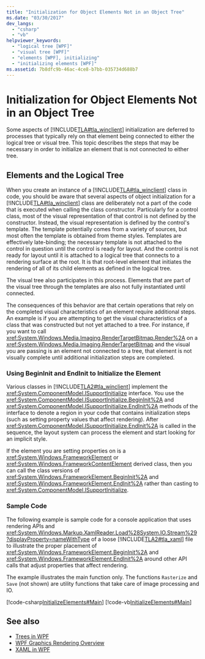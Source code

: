 ```yaml
---
title: "Initialization for Object Elements Not in an Object Tree"
ms.date: "03/30/2017"
dev_langs: 
  - "csharp"
  - "vb"
helpviewer_keywords: 
  - "logical tree [WPF]"
  - "visual tree [WPF]"
  - "elements [WPF], initializing"
  - "initializing elements [WPF]"
ms.assetid: 7b8dfc9b-46ac-4ce8-b7bb-035734d688b7
---
```

# Initialization for Object Elements Not in an Object Tree
Some aspects of [!INCLUDE[TLA#tla_winclient](../../../includes/tlasharptla-winclient-md.md)] initialization are deferred to processes that typically rely on that element being connected to either the logical tree or visual tree. This topic describes the steps that may be necessary in order to initialize an element that is not connected to either tree.  

## Elements and the Logical Tree  
 When you create an instance of a [!INCLUDE[TLA#tla_winclient](../../../includes/tlasharptla-winclient-md.md)] class in code, you should be aware that several aspects of object initialization for a [!INCLUDE[TLA#tla_winclient](../../../includes/tlasharptla-winclient-md.md)] class are deliberately not a part of the code that is executed when calling the class constructor. Particularly for a control class, most of the visual representation of that control is not defined by the constructor. Instead, the visual representation is defined by the control's template. The template potentially comes from a variety of sources, but most often the template is obtained from theme styles. Templates are effectively late-binding; the necessary template is not attached to the control in question until the control is ready for layout. And the control is not ready for layout until it is attached to a logical tree that connects to a rendering surface at the root. It is that root-level element that initiates the rendering of all of its child elements as defined in the logical tree.  
  
 The visual tree also participates in this process. Elements that are part of the visual tree through the templates are also not fully instantiated until connected.  
  
 The consequences of this behavior are that certain operations that rely on the completed visual characteristics of an element require additional steps. An example is if you are attempting to get the visual characteristics of a class that was constructed but not yet attached to a tree. For instance, if you want to call <xref:System.Windows.Media.Imaging.RenderTargetBitmap.Render%2A> on a <xref:System.Windows.Media.Imaging.RenderTargetBitmap> and the visual you are passing is an element not connected to a tree, that element is not visually complete until additional initialization steps are completed.  
  
### Using BeginInit and EndInit to Initialize the Element  
 Various classes in [!INCLUDE[TLA2#tla_winclient](../../../includes/tla2sharptla-winclient-md.md)] implement the <xref:System.ComponentModel.ISupportInitialize> interface. You use the <xref:System.ComponentModel.ISupportInitialize.BeginInit%2A> and <xref:System.ComponentModel.ISupportInitialize.EndInit%2A> methods of the interface to denote a region in your code that contains initialization steps (such as setting property values that affect rendering). After <xref:System.ComponentModel.ISupportInitialize.EndInit%2A> is called in the sequence, the layout system can process the element and start looking for an implicit style.  
  
 If the element you are setting properties on is a <xref:System.Windows.FrameworkElement> or <xref:System.Windows.FrameworkContentElement> derived class, then you can call the class versions of <xref:System.Windows.FrameworkElement.BeginInit%2A> and <xref:System.Windows.FrameworkElement.EndInit%2A> rather than casting to <xref:System.ComponentModel.ISupportInitialize>.  
  
### Sample Code  
 The following example is sample code for a console application that uses rendering APIs and <xref:System.Windows.Markup.XamlReader.Load%28System.IO.Stream%29?displayProperty=nameWithType> of a loose [!INCLUDE[TLA2#tla_xaml](../../../includes/tla2sharptla-xaml-md.md)] file to illustrate the proper placement of <xref:System.Windows.FrameworkElement.BeginInit%2A> and <xref:System.Windows.FrameworkElement.EndInit%2A> around other API calls that adjust properties that affect rendering.  
  
 The example illustrates the main function only. The functions `Rasterize` and `Save` (not shown) are utility functions that take care of image processing and IO.  
  
 [!code-csharp[InitializeElements#Main](~/samples/snippets/csharp/VS_Snippets_Wpf/InitializeElements/CSharp/initializeelements.cs#main)]
 [!code-vb[InitializeElements#Main](~/samples/snippets/visualbasic/VS_Snippets_Wpf/InitializeElements/VisualBasic/initializeelements.vb#main)]  
  
## See also

- [Trees in WPF](trees-in-wpf.md)
- [WPF Graphics Rendering Overview](../graphics-multimedia/wpf-graphics-rendering-overview.md)
- [XAML in WPF](xaml-in-wpf.md)
